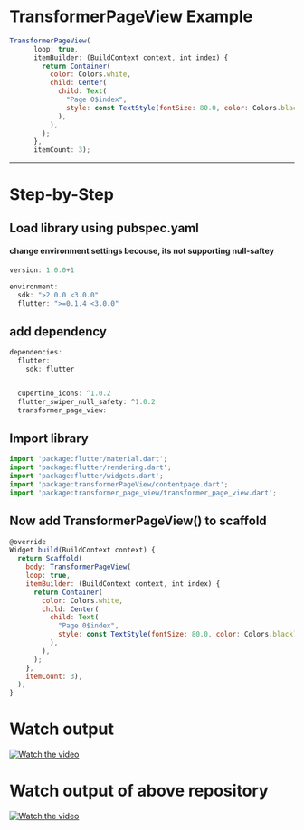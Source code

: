 # TransformerPageView Example
```javascript
TransformerPageView(
      loop: true,
      itemBuilder: (BuildContext context, int index) {
        return Container(
          color: Colors.white,
          child: Center(
            child: Text(
              "Page 0$index",
              style: const TextStyle(fontSize: 80.0, color: Colors.black),
            ),
          ),
        );
      },
      itemCount: 3);
```
***
# Step-by-Step
## Load library using pubspec.yaml
#### change environment settings becouse, its not supporting null-saftey 

``` javascript
version: 1.0.0+1

environment:
  sdk: ">2.0.0 <3.0.0"
  flutter: ">=0.1.4 <3.0.0"
```
## add dependency 
```javascript
dependencies:
  flutter:
    sdk: flutter


  cupertino_icons: ^1.0.2
  flutter_swiper_null_safety: ^1.0.2
  transformer_page_view:
  ```
  ## Import library

  ```javascript
import 'package:flutter/material.dart';
import 'package:flutter/rendering.dart';
import 'package:flutter/widgets.dart';
import 'package:transformerPageView/contentpage.dart';
import 'package:transformer_page_view/transformer_page_view.dart';
  ```
  ## Now add TransformerPageView() to scaffold

  ```javascript
@override
  Widget build(BuildContext context) {
    return Scaffold(
      body: TransformerPageView(
      loop: true,
      itemBuilder: (BuildContext context, int index) {
        return Container(
          color: Colors.white,
          child: Center(
            child: Text(
              "Page 0$index",
              style: const TextStyle(fontSize: 80.0, color: Colors.black),
            ),
          ),
        );
      },
      itemCount: 3),
    );
  }
  ```

# Watch output 
  [![Watch the video](http://flutter.webprolix.com/youtube_video.jpg)](https://youtu.be/VkDupXC_nPs)


  # Watch output of above repository 
  [![Watch the video](http://flutter.webprolix.com/video_050620212008.jpg)](https://youtu.be/lnlSpPTuxWA)



